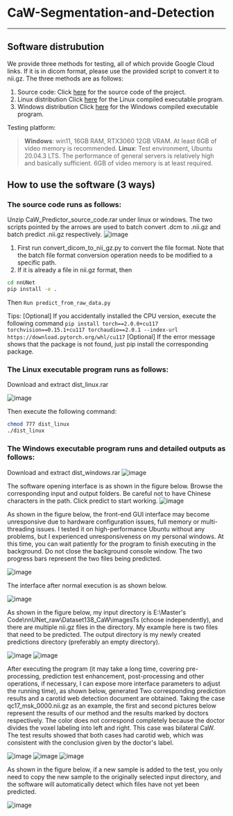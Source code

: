 # CaW-Segmentation-and-Detection
***
## Software distrubution
We provide three methods for testing, all of which provide Google Cloud links. If it is in dicom format, please use the provided script to convert it to nii.gz. The three methods are as follows:
1. Source code:
Click [here](https://drive.google.com/file/d/1LKMaxlG8S3UwGBubcuK6AnsN_leEHlVq/view?usp=drive_link) for the source code of the project.
2. Linux distribution
Click [here](https://drive.google.com/file/d/13Gpc-xJLWFl2qltfe9p8ZMPD3d9mF0j3/view?usp=sharing) for the Linux compiled executable program.
3. Windows distribution
Click [here](https://drive.google.com/file/d/1NgawcAJv8YqSFy2Pz1o-K5hkqqXJoA6T/view?usp=sharing) for the Windows compiled executable program.

Testing platform:
> **Windows**: win11, 16GB RAM, RTX3060 12GB VRAM. At least 6GB of video memory is recommended.
> **Linux**: Test environment, Ubuntu 20.04.3 LTS. The performance of general servers is relatively high and basically sufficient. 6GB of video memory is at least required.



## How to use the software (3 ways)
### The source code runs as follows:
Unzip CaW_Predictor_source_code.rar under linux or windows.
The two scripts pointed by the arrows are used to batch convert .dcm to .nii.gz and batch predict .nii.gz respectively.
![image](assets/src_run.png)
1. First run convert_dicom_to_nii_gz.py to convert the file format. Note that the batch file format conversion operation needs to be modified to a specific path.
2. If it is already a file in nii.gz format, then
```bash
cd nnUNet
pip install -e .
```
Then `Run predict_from_raw_data.py`

Tips:
[Optional] If you accidentally installed the CPU version, execute the following command `
pip install torch==2.0.0+cu117 torchvision==0.15.1+cu117 torchaudio==2.0.1 --index-url https://download.pytorch.org/whl/cu117 `
[Optional] If the error message shows that the package is not found, just pip install the corresponding package.

### The Linux executable program runs as follows:
Download and extract dist_linux.rar

![image](assets/l_run.png)

Then execute the following command:
```bash 
chmod 777 dist_linux
./dist_linux
```

### The Windows executable program runs and detailed outputs as follows:
Download and extract dist_windows.rar
![image](assets/w_run.png)

The software opening interface is as shown in the figure below. Browse the corresponding input and output folders. Be careful not to have Chinese characters in the path. Click predict to start working.
![image](assets/menu.png)

As shown in the figure below, the front-end GUI interface may become unresponsive due to hardware configuration issues, full memory or multi-threading issues. I tested it on high-performance Ubuntu without any problems, but I experienced unresponsiveness on my personal windows. At this time, you can wait patiently for the program to finish executing in the background. Do not close the background console window. The two progress bars represent the two files being predicted.

![image](assets/problem.png)

The interface after normal execution is as shown below.

![image](assets/normal.png)

As shown in the figure below, my input directory is E:\Master's Code\nnUNet_raw\Dataset138_CaW\imagesTs (choose independently), and there are multiple nii.gz files in the directory. My example here is two files that need to be predicted. The output directory is my newly created predictions directory (preferably an empty directory).

![image](assets/in.png)
![image](assets/in2.png)

After executing the program (it may take a long time, covering pre-processing, prediction test enhancement, post-processing and other operations, if necessary, I can expose more interface parameters to adjust the running time), as shown below, generated Two corresponding prediction results and a carotid web detection document are obtained.
Taking the case qc17_msk_0000.nii.gz as an example, the first and second pictures below represent the results of our method and the results marked by doctors respectively. The color does not correspond completely because the doctor divides the voxel labeling into left and right. This case was bilateral CaW. The test results showed that both cases had carotid web, which was consistent with the conclusion given by the doctor's label.

![image](assets/res1.png)
![image](assets/res2.png)
![image](assets/res3.png)

As shown in the figure below, if a new sample is added to the test, you only need to copy the new sample to the originally selected input directory, and the software will automatically detect which files have not yet been predicted.

![image](assets/dont_repeat.png)